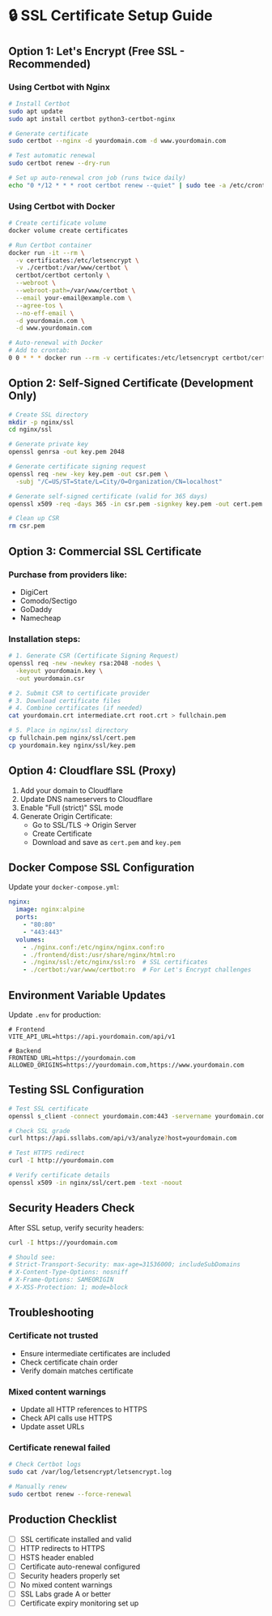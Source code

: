# 🔒 SSL Certificate Setup Guide

## Option 1: Let's Encrypt (Free SSL - Recommended)

### Using Certbot with Nginx

```bash
# Install Certbot
sudo apt update
sudo apt install certbot python3-certbot-nginx

# Generate certificate
sudo certbot --nginx -d yourdomain.com -d www.yourdomain.com

# Test automatic renewal
sudo certbot renew --dry-run

# Set up auto-renewal cron job (runs twice daily)
echo "0 */12 * * * root certbot renew --quiet" | sudo tee -a /etc/crontab > /dev/null
```

### Using Certbot with Docker

```bash
# Create certificate volume
docker volume create certificates

# Run Certbot container
docker run -it --rm \
  -v certificates:/etc/letsencrypt \
  -v ./certbot:/var/www/certbot \
  certbot/certbot certonly \
  --webroot \
  --webroot-path=/var/www/certbot \
  --email your-email@example.com \
  --agree-tos \
  --no-eff-email \
  -d yourdomain.com \
  -d www.yourdomain.com

# Auto-renewal with Docker
# Add to crontab:
0 0 * * * docker run --rm -v certificates:/etc/letsencrypt certbot/certbot renew --quiet
```

## Option 2: Self-Signed Certificate (Development Only)

```bash
# Create SSL directory
mkdir -p nginx/ssl
cd nginx/ssl

# Generate private key
openssl genrsa -out key.pem 2048

# Generate certificate signing request
openssl req -new -key key.pem -out csr.pem \
  -subj "/C=US/ST=State/L=City/O=Organization/CN=localhost"

# Generate self-signed certificate (valid for 365 days)
openssl x509 -req -days 365 -in csr.pem -signkey key.pem -out cert.pem

# Clean up CSR
rm csr.pem
```

## Option 3: Commercial SSL Certificate

### Purchase from providers like:
- DigiCert
- Comodo/Sectigo
- GoDaddy
- Namecheap

### Installation steps:
```bash
# 1. Generate CSR (Certificate Signing Request)
openssl req -new -newkey rsa:2048 -nodes \
  -keyout yourdomain.key \
  -out yourdomain.csr

# 2. Submit CSR to certificate provider
# 3. Download certificate files
# 4. Combine certificates (if needed)
cat yourdomain.crt intermediate.crt root.crt > fullchain.pem

# 5. Place in nginx/ssl directory
cp fullchain.pem nginx/ssl/cert.pem
cp yourdomain.key nginx/ssl/key.pem
```

## Option 4: Cloudflare SSL (Proxy)

1. Add your domain to Cloudflare
2. Update DNS nameservers to Cloudflare
3. Enable "Full (strict)" SSL mode
4. Generate Origin Certificate:
   - Go to SSL/TLS → Origin Server
   - Create Certificate
   - Download and save as `cert.pem` and `key.pem`

## Docker Compose SSL Configuration

Update your `docker-compose.yml`:

```yaml
nginx:
  image: nginx:alpine
  ports:
    - "80:80"
    - "443:443"
  volumes:
    - ./nginx.conf:/etc/nginx/nginx.conf:ro
    - ./frontend/dist:/usr/share/nginx/html:ro
    - ./nginx/ssl:/etc/nginx/ssl:ro  # SSL certificates
    - ./certbot:/var/www/certbot:ro  # For Let's Encrypt challenges
```

## Environment Variable Updates

Update `.env` for production:

```env
# Frontend
VITE_API_URL=https://api.yourdomain.com/api/v1

# Backend
FRONTEND_URL=https://yourdomain.com
ALLOWED_ORIGINS=https://yourdomain.com,https://www.yourdomain.com
```

## Testing SSL Configuration

```bash
# Test SSL certificate
openssl s_client -connect yourdomain.com:443 -servername yourdomain.com

# Check SSL grade
curl https://api.ssllabs.com/api/v3/analyze?host=yourdomain.com

# Test HTTPS redirect
curl -I http://yourdomain.com

# Verify certificate details
openssl x509 -in nginx/ssl/cert.pem -text -noout
```

## Security Headers Check

After SSL setup, verify security headers:

```bash
curl -I https://yourdomain.com

# Should see:
# Strict-Transport-Security: max-age=31536000; includeSubDomains
# X-Content-Type-Options: nosniff
# X-Frame-Options: SAMEORIGIN
# X-XSS-Protection: 1; mode=block
```

## Troubleshooting

### Certificate not trusted
- Ensure intermediate certificates are included
- Check certificate chain order
- Verify domain matches certificate

### Mixed content warnings
- Update all HTTP references to HTTPS
- Check API calls use HTTPS
- Update asset URLs

### Certificate renewal failed
```bash
# Check Certbot logs
sudo cat /var/log/letsencrypt/letsencrypt.log

# Manually renew
sudo certbot renew --force-renewal
```

## Production Checklist

- [ ] SSL certificate installed and valid
- [ ] HTTP redirects to HTTPS
- [ ] HSTS header enabled
- [ ] Certificate auto-renewal configured
- [ ] Security headers properly set
- [ ] No mixed content warnings
- [ ] SSL Labs grade A or better
- [ ] Certificate expiry monitoring set up